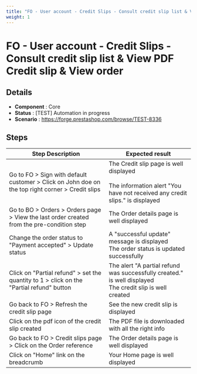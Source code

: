 ```yaml
---
title: "FO - User account - Credit Slips - Consult credit slip list & View PDF Credit slip & View order"
weight: 1
---
```


# FO - User account - Credit Slips - Consult credit slip list & View PDF Credit slip & View order
## Details
* **Component** : Core
* **Status** : [TEST] Automation in progress
* **Scenario** : https://forge.prestashop.com/browse/TEST-8336

## Steps
| Step Description | Expected result |
| ----- | ----- |
| Go to FO > Sign with default customer > Click on John doe on the top right corner > Credit slips | The Credit slip page is well displayed<br><br>The information alert "You have not received any credit slips." is displayed |
| Go to BO > Orders > Orders page > View the last order created from the pre-condition step | The Order details page is well displayed |
| Change the order status to "Payment accepted" > Update status | A "successful update" message is displayed<br>The order status is updated successfully |
| Click on "Partial refund" > set the quantity to 1 > click on the "Partial refund" button | The alert "A partial refund was successfully created." is well displayed<br>The credit slip is well created |
| Go back to FO > Refresh the credit slip page | See the new credit slip is displayed |
| Click on the pdf icon of the credit slip created | The PDF file is downloaded with all the right info |
| Go back to FO > Credit slips page > Click on the Order reference | The Order details page is well displayed |
| Click on "Home" link on the breadcrumb | Your Home page is well displayed |
